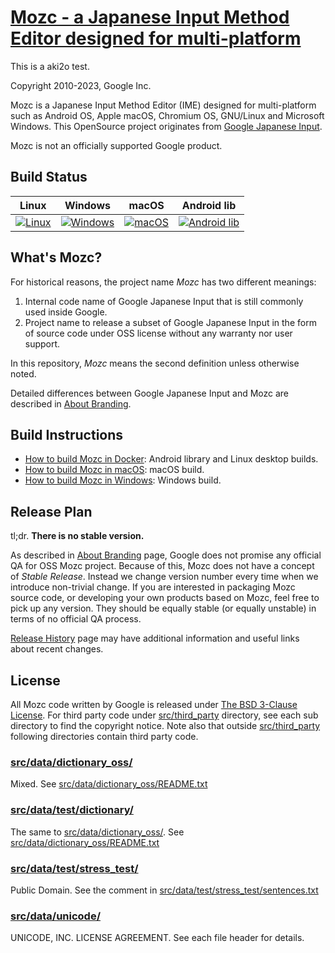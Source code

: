 [Mozc - a Japanese Input Method Editor designed for multi-platform](https://github.com/google/mozc)
===================================

This is a aki2o test.

Copyright 2010-2023, Google Inc.

Mozc is a Japanese Input Method Editor (IME) designed for multi-platform such as
Android OS, Apple macOS, Chromium OS, GNU/Linux and Microsoft Windows.  This
OpenSource project originates from
[Google Japanese Input](http://www.google.com/intl/ja/ime/).

Mozc is not an officially supported Google product.

Build Status
------------

| Linux | Windows | macOS | Android lib |
|:-----:|:-------:|:-----:|:-----------:|
| [![Linux](https://github.com/google/mozc/actions/workflows/linux.yaml/badge.svg)](https://github.com/google/mozc/actions/workflows/linux.yaml) | [![Windows](https://github.com/google/mozc/actions/workflows/windows.yaml/badge.svg)](https://github.com/google/mozc/actions/workflows/windows.yaml) | [![macOS](https://github.com/google/mozc/actions/workflows/macos.yaml/badge.svg)](https://github.com/google/mozc/actions/workflows/macos.yaml) | [![Android lib](https://github.com/google/mozc/actions/workflows/android.yaml/badge.svg)](https://github.com/google/mozc/actions/workflows/android.yaml) |


What's Mozc?
------------
For historical reasons, the project name *Mozc* has two different meanings:

1. Internal code name of Google Japanese Input that is still commonly used
   inside Google.
2. Project name to release a subset of Google Japanese Input in the form of
   source code under OSS license without any warranty nor user support.

In this repository, *Mozc* means the second definition unless otherwise noted.

Detailed differences between Google Japanese Input and Mozc are described in [About Branding](docs/about_branding.md).

Build Instructions
------------------

* [How to build Mozc in Docker](docs/build_mozc_in_docker.md): Android library and Linux desktop builds.
* [How to build Mozc in macOS](docs/build_mozc_in_osx.md): macOS build.
* [How to build Mozc in Windows](docs/build_mozc_in_windows.md): Windows build.

Release Plan
------------

tl;dr. **There is no stable version.**

As described in [About Branding](docs/about_branding.md) page, Google does
not promise any official QA for OSS Mozc project.  Because of this,
Mozc does not have a concept of *Stable Release*.  Instead we change version
number every time when we introduce non-trivial change.  If you are
interested in packaging Mozc source code, or developing your own products
based on Mozc, feel free to pick up any version.  They should be equally
stable (or equally unstable) in terms of no official QA process.

[Release History](docs/release_history.md) page may have additional
information and useful links about recent changes.

License
-------

All Mozc code written by Google is released under
[The BSD 3-Clause License](http://opensource.org/licenses/BSD-3-Clause).
For third party code under [src/third_party](src/third_party) directory,
see each sub directory to find the copyright notice.  Note also that
outside [src/third_party](src/third_party) following directories contain
third party code.

### [src/data/dictionary_oss/](src/data/dictionary_oss)
Mixed.
See [src/data/dictionary_oss/README.txt](src/data/dictionary_oss/README.txt)

### [src/data/test/dictionary/](src/data/test/dictionary)
The same to [src/data/dictionary_oss/](src/data/dictionary_oss).
See [src/data/dictionary_oss/README.txt](src/data/dictionary_oss/README.txt)

### [src/data/test/stress_test/](src/data/test/stress_test)
Public Domain.  See the comment in
[src/data/test/stress_test/sentences.txt](src/data/test/stress_test/sentences.txt)

### [src/data/unicode/](src/data/unicode)
UNICODE, INC. LICENSE AGREEMENT.
See each file header for details.
